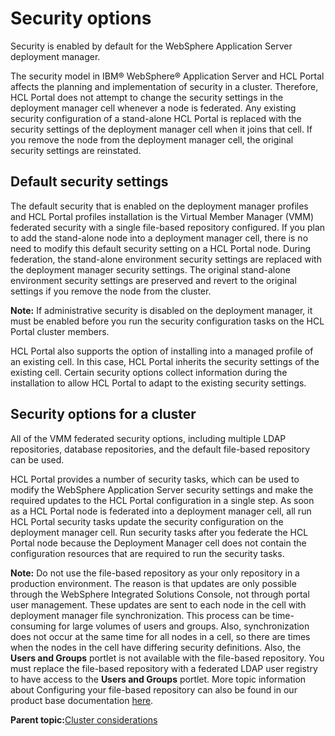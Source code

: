 # Security options 

Security is enabled by default for the WebSphere Application Server deployment manager.

The security model in IBM® WebSphere® Application Server and HCL Portal affects the planning and implementation of security in a cluster. Therefore, HCL Portal does not attempt to change the security settings in the deployment manager cell whenever a node is federated. Any existing security configuration of a stand-alone HCL Portal is replaced with the security settings of the deployment manager cell when it joins that cell. If you remove the node from the deployment manager cell, the original security settings are reinstated.

## Default security settings

The default security that is enabled on the deployment manager profiles and HCL Portal profiles installation is the Virtual Member Manager \(VMM\) federated security with a single file-based repository configured. If you plan to add the stand-alone node into a deployment manager cell, there is no need to modify this default security setting on a HCL Portal node. During federation, the stand-alone environment security settings are replaced with the deployment manager security settings. The original stand-alone environment security settings are preserved and revert to the original settings if you remove the node from the cluster.

**Note:** If administrative security is disabled on the deployment manager, it must be enabled before you run the security configuration tasks on the HCL Portal cluster members.

HCL Portal also supports the option of installing into a managed profile of an existing cell. In this case, HCL Portal inherits the security settings of the existing cell. Certain security options collect information during the installation to allow HCL Portal to adapt to the existing security settings.

## Security options for a cluster

All of the VMM federated security options, including multiple LDAP repositories, database repositories, and the default file-based repository can be used.

HCL Portal provides a number of security tasks, which can be used to modify the WebSphere Application Server security settings and make the required updates to the HCL Portal configuration in a single step. As soon as a HCL Portal node is federated into a deployment manager cell, all run HCL Portal security tasks update the security configuration on the deployment manager cell. Run security tasks after you federate the HCL Portal node because the Deployment Manager cell does not contain the configuration resources that are required to run the security tasks.

**Note:** Do not use the file-based repository as your only repository in a production environment. The reason is that updates are only possible through the WebSphere Integrated Solutions Console, not through portal user management. These updates are sent to each node in the cell with deployment manager file synchronization. This process can be time-consuming for large volumes of users and groups. Also, synchronization does not occur at the same time for all nodes in a cell, so there are times when the nodes in the cell have differing security definitions. Also, the **Users and Groups** portlet is not available with the file-based repository. You must replace the file-based repository with a federated LDAP user registry to have access to the **Users and Groups** portlet. More topic information about Configuring your file-based repository can also be found in our product base documentation [here](../welcome/wp_welcome.html).

**Parent topic:**[Cluster considerations ](../plan/plan_clus_ovr.md)

